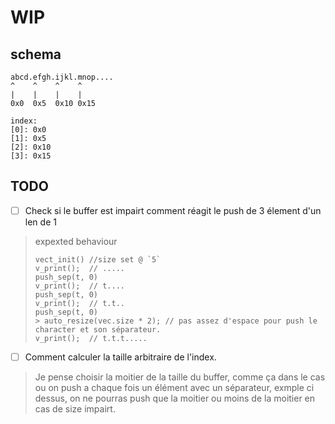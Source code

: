 # WIP

## schema

```
abcd.efgh.ijkl.mnop....
^    ^    ^    ^  
|    |    |    |  
0x0  0x5  0x10 0x15

index:
[0]: 0x0
[1]: 0x5
[2]: 0x10
[3]: 0x15
```

## TODO

 - [ ] Check si le buffer est impairt comment réagit le push de 3 élement d'un len de 1
> expexted behaviour
> ```
> vect_init() //size set @ `5`
> v_print();  // .....
> push_sep(t, 0)
> v_print();  // t....
> push_sep(t, 0)
> v_print();  // t.t..
> push_sep(t, 0)
> > auto_resize(vec.size * 2); // pas assez d'espace pour push le character et son séparateur.
> v_print();  // t.t.t.....
> ```

 - [ ] Comment calculer la taille arbitraire de l'index.
> Je pense choisir la moitier de la taille du buffer, comme ça dans le cas ou on push a chaque fois un élément avec un séparateur, exmple ci dessus, on ne pourras push que la moitier ou moins de la moitier en cas de size impairt.
